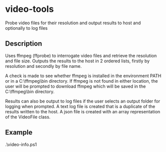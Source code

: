 # video-tools
Probe video files for their resolution and output results to host and optionally to log files

## Description
Uses ffmpeg (ffprobe) to interrogate video files and retrieve the resolution and file size.
Outputs the results to the host in 2 ordered lists, firstly by resolution and secondly by file name.

A check is made to see whether ffmpeg is installed in the environment PATH or in a C:\ffmpeg\bin directory.
If ffmpeg is not found in either location, the user will be prompted to download ffmpeg which will be saved in the 
C:\ffmpeg\bin directory.

Results can also be output to log files if the user selects an output folder for logging when prompted.
A text log file is created that is a duplicate of the results written to the host.
A json file is created with an array representation of the VideoFile class.

## Example
.\video-info.ps1

